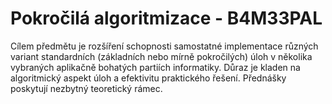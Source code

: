 # Pokročilá algoritmizace - B4M33PAL

Cílem předmětu je rozšíření schopnosti samostatné implementace různých variant standardních (základních nebo mírně pokročilých) úloh v několika vybraných aplikačně bohatých partiích informatiky. Důraz je kladen na algoritmický aspekt úloh a efektivitu praktického řešení. Přednášky poskytují nezbytný teoretický rámec.